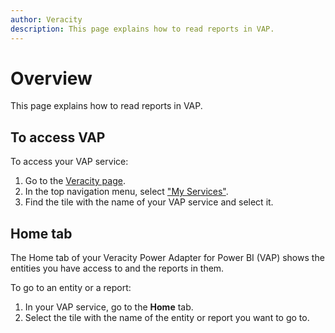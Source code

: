 ```yaml
---
author: Veracity
description: This page explains how to read reports in VAP.
---
```


# Overview

This page explains how to read reports in VAP.

## To access VAP

To access your VAP service:
1. Go to the [Veracity page](https://www.veracity.com/).
2. In the top navigation menu, select ["My Services"](https://services.veracity.com/).
3. Find the tile with the name of your VAP service and select it.

## Home tab

The Home tab of your Veracity Power Adapter for Power BI (VAP) shows the entities you have access to and the reports in them. 

To go to an entity or a report:
1. In your VAP service, go to the **Home** tab.
2. Select the tile with the name of the entity or report you want to go to.